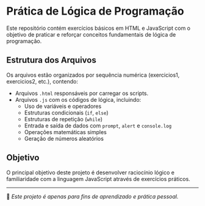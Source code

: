 # Prática de Lógica de Programação

Este repositório contém exercícios básicos em HTML e JavaScript com o objetivo de praticar e reforçar conceitos fundamentais de lógica de programação.

## Estrutura dos Arquivos

Os arquivos estão organizados por sequência numérica (exercicios1, exercicios2, etc.), contendo:
- Arquivos `.html` responsáveis por carregar os scripts.
- Arquivos `.js` com os códigos de lógica, incluindo:
  - Uso de variáveis e operadores
  - Estruturas condicionais (`if`, `else`)
  - Estruturas de repetição (`while`)
  - Entrada e saída de dados com `prompt`, `alert` e `console.log`
  - Operações matemáticas simples
  - Geração de números aleatórios

## Objetivo

O principal objetivo deste projeto é desenvolver raciocínio lógico e familiaridade com a linguagem JavaScript através de exercícios práticos.

---

📌 *Este projeto é apenas para fins de aprendizado e prática pessoal.*
